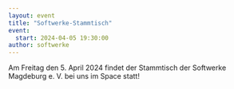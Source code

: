 ```yaml
---
layout: event
title: "Softwerke-Stammtisch"
event:
  start: 2024-04-05 19:30:00
author: softwerke
---
```


Am Freitag den 5. April 2024 findet der Stammtisch der Softwerke Magdeburg e. V. bei uns im Space statt!
